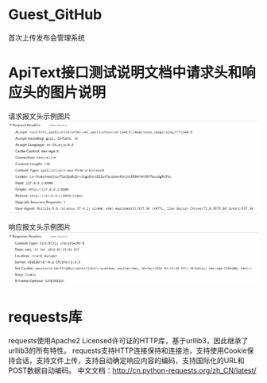 # Guest_GitHub
首次上传发布会管理系统

# ApiText接口测试说明文档中请求头和响应头的图片说明

请求报文头示例图片
![](https://github.com/zhanghk0527/Image_GitHub/blob/master/Request_Headers.png)

响应报文头示例图片
![](https://github.com/zhanghk0527/Image_GitHub/blob/master/Response_Headers.png)

# requests库

requests使用Apache2 Licensed许可证的HTTP库，基于urllib3，因此继承了urllib3的所有特性。
requests支持HTTP连接保持和连接池，支持使用Cookie保持会话，支持文件上传，支持自动确定响应内容的编码，支持国际化的URL和POST数据自动编码。
中文文档：http://cn.python-requests.org/zh_CN/latest/